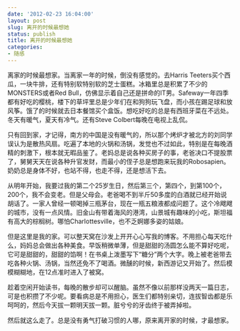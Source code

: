 ```yaml
---
date: '2012-02-23 16:04:00'
layout: post
slug: 离开的时候最想她
status: publish
title: 离开的时候最想她
categories:
- 随感
---
```


离家的时候最想家。当离家一年的时候，倒没有感觉的。去Harris Teeters买个西瓜，一块牛排，还有特别软特别软的芝士蛋糕。冰箱里总是积累了不少的MONSTERS或者Red Bull，仿佛显示着自己还是拼命的IT男。Safeway一年四季都有好吃的樱桃，楼下的草坪里总是少年们在和狗狗玩飞盘，而小孩在踢足球和放风筝。饿了的时候就去日本餐馆买个盒饭。想吃好吃的总是有西班牙菜在不远处。冬天有暖气，夏天有冷气。还有Steve Colbert每晚在电视上乱侃。

只有回到家，才记得，南方的中国是没有暖气的，所以那个烤炉才被北方的刘同学误认为是散热风扇。吃遍了本地的火锅和汤锅，发觉也不过如此，特别是在每晚酒精的刺激下，根本就无暇品鉴了。老妈总是说各种买房子的事，老爸决口不提股票了，舅舅天天在说各种升官发财，而最小的侄子总是想跑来玩我的Robosapien。奶奶总是身体不好，也站不得，也走不得，还是想活下去。

从明年开始，我要过我的第二个25岁生日，然后第三个，第四个，到第100个，200个，我不会变老。但是父母会。老爸喝不到半斤50多度的白酒就已经开始说胡话了。一家人曾经一顿喝掉三瓶茅台，现在一瓶五粮液都成问题了。这个冷飕飕的城市，没有一点风情。旧金山有带着海风的港湾，山景城有趣味的小吃，斯坦福有高大的棕榈树。哪怕Charlottesville，也不乏婀娜多姿的姑娘。

但是这里是我的家。可以整天窝在沙发上开开心心写我的博客。不用担心每天吃什么，妈妈总会做出各种美食。早饭稍微单薄，但是甜甜的汤圆怎么能不算好吃呢，它可是甜甜的，甜甜的馅啊！在书桌上泼墨写下“糖分”两个大字。晚上被老爸带去吃各种火锅、汤锅，当然还免不了喝酒。微醺的时候，新西游记又开始了。然后模模糊糊地，在12点准时进入了被窝。

趁着空闲开始读书，每晚的散步却可以醒脑。虽然不像以前那样没两天一篇日志，可是也积攒了不少呢。要看病总是不用担心，医生们都特别亲切，连拔智齿都是乐呵呵的，然后今天拔一颗明天拔一颗。脏兮兮的牙齿终于被弄掉啦。

然后就这么走了。总是没有勇气打破习惯的人哪，原来离开家的时候，才最想家。
